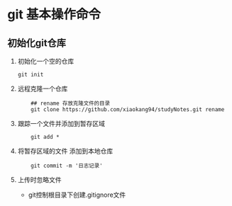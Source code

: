 # git 基本操作命令 #
## 初始化git仓库 ##
1. 初始化一个空的仓库

	``` shell
	git init
	``` 
2. 远程克隆一个仓库

	```shell
		## rename 存放克隆文件的目录
		git clone https://github.com/xiaokang94/studyNotes.git rename 
	```
3. 跟踪一个文件并添加到暂存区域
	
	```linux
		git add *
	``` 
4. 将暂存区域的文件 添加到本地仓库
	```shell
		git commit -m '日志记录'	
	```
5. 上传时忽略文件
	- git控制根目录下创建.gitignore文件


